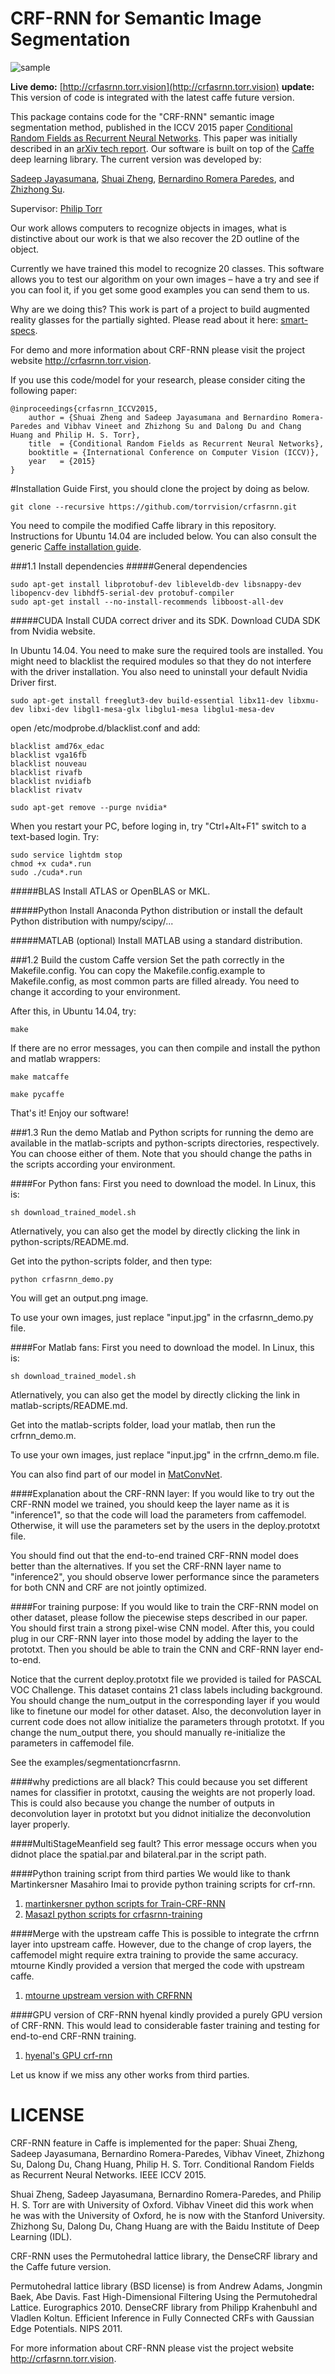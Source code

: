 # CRF-RNN for Semantic Image Segmentation
![sample](sample.png)

<b>Live demo:</b> [http://crfasrnn.torr.vision](http://crfasrnn.torr.vision)
<b>update:</b> This version of code is integrated with the latest caffe future version.

This package contains code for the "CRF-RNN" semantic image segmentation method, published in the ICCV 2015 paper [Conditional Random Fields as Recurrent Neural Networks](http://www.robots.ox.ac.uk/~szheng/papers/CRFasRNN.pdf). This paper was initially described in an [arXiv tech report](http://arxiv.org/abs/1502.03240). Our software is built on top of the [Caffe](http://caffe.berkeleyvision.org/) deep learning library. The current version was developed by:

[Sadeep Jayasumana](http://www.robots.ox.ac.uk/~sadeep/),
[Shuai Zheng](http://kylezheng.org/),
[Bernardino Romera Paredes](http://romera-paredes.com/), and
[Zhizhong Su](suzhizhong@baidu.com).

Supervisor: [Philip Torr](http://www.robots.ox.ac.uk/~tvg/)

Our work allows computers to recognize objects in images, what is distinctive about our work is that we also recover the 2D outline of the object.

Currently we have trained this model to recognize 20 classes. This software allows you to test our algorithm on your own images – have a try and see if you can fool it, if you get some good examples you can send them to us.

Why are we doing this? This work is part of a project to build augmented reality glasses for the partially sighted. Please read about it here: [smart-specs](http://www.va-st.com/smart-specs/). 

For demo and more information about CRF-RNN please visit the project website <http://crfasrnn.torr.vision>.

If you use this code/model for your research, please consider citing the following paper:
```
@inproceedings{crfasrnn_ICCV2015,
    author = {Shuai Zheng and Sadeep Jayasumana and Bernardino Romera-Paredes and Vibhav Vineet and Zhizhong Su and Dalong Du and Chang Huang and Philip H. S. Torr},
    title  = {Conditional Random Fields as Recurrent Neural Networks},
    booktitle = {International Conference on Computer Vision (ICCV)},
    year   = {2015}
}
```


#Installation Guide
First, you should clone the project by doing as below.
```
git clone --recursive https://github.com/torrvision/crfasrnn.git
```

You need to compile the modified Caffe library in this repository. Instructions for Ubuntu 14.04 are included below. You can also consult the generic [Caffe installation guide](http://caffe.berkeleyvision.org/installation.html).


###1.1 Install dependencies
#####General dependencies
```
sudo apt-get install libprotobuf-dev libleveldb-dev libsnappy-dev libopencv-dev libhdf5-serial-dev protobuf-compiler
sudo apt-get install --no-install-recommends libboost-all-dev
```

#####CUDA 
Install CUDA correct driver and its SDK. Download CUDA SDK from Nvidia website. 

In Ubuntu 14.04. You need to make sure the required tools are installed. You might need to blacklist the required modules so that they do not interfere with the driver installation. You also need to uninstall your default Nvidia Driver first.
```
sudo apt-get install freeglut3-dev build-essential libx11-dev libxmu-dev libxi-dev libgl1-mesa-glx libglu1-mesa libglu1-mesa-dev
``` 
open /etc/modprobe.d/blacklist.conf and add:
```
blacklist amd76x_edac
blacklist vga16fb
blacklist nouveau
blacklist rivafb
blacklist nvidiafb
blacklist rivatv
```
```
sudo apt-get remove --purge nvidia*
```

When you restart your PC, before loging in, try "Ctrl+Alt+F1" switch to a text-based login. Try:
```
sudo service lightdm stop
chmod +x cuda*.run
sudo ./cuda*.run
```

#####BLAS
Install ATLAS or OpenBLAS or MKL.

#####Python 
Install Anaconda Python distribution or install the default Python distribution with numpy/scipy/...

#####MATLAB (optional)
Install MATLAB using a standard distribution.

###1.2 Build the custom Caffe version
Set the path correctly in the Makefile.config. You can copy the Makefile.config.example to Makefile.config, as most common parts are filled already. You need to change it according to your environment.

After this, in Ubuntu 14.04, try:
```
make
```

If there are no error messages, you can then compile and install the python and matlab wrappers:
```
make matcaffe
```

```
make pycaffe
```

That's it! Enjoy our software!


###1.3 Run the demo
Matlab and Python scripts for running the demo are available in the matlab-scripts and python-scripts directories, respectively. You can choose either of them. Note that you should change the paths in the scripts according your environment.

####For Python fans:
First you need to download the model. In Linux, this is:
```
sh download_trained_model.sh
```
Atlernatively, you can also get the model by directly clicking the link in python-scripts/README.md.

Get into the python-scripts folder, and then type:
```
python crfasrnn_demo.py
```
You will get an output.png image.

To use your own images, just replace "input.jpg" in the crfasrnn_demo.py file.

####For Matlab fans:
First you need to download the model. In Linux, this is:
```
sh download_trained_model.sh
```
Atlernatively, you can also get the model by directly clicking the link in matlab-scripts/README.md.

Get into the matlab-scripts folder, load your matlab, then run the crfrnn_demo.m.

To use your own images, just replace "input.jpg" in the crfrnn_demo.m file.

You can also find part of our model in [MatConvNet](http://www.vlfeat.org/matconvnet/pretrained/).

####Explanation about the CRF-RNN layer:
If you would like to try out the CRF-RNN model we trained, you should keep the layer name as it is "inference1", so that the code will load the parameters from caffemodel. Otherwise, it will use the parameters set by the users in the deploy.prototxt file.

You should find out that the end-to-end trained CRF-RNN model does better than the alternatives. If you set the CRF-RNN layer name to "inference2", you should observe lower performance since the parameters for both CNN and CRF are not jointly optimized.


####For training purpose:
If you would like to train the CRF-RNN model on other dataset, please follow the piecewise steps described in our paper. You should first train a strong pixel-wise CNN model. After this, you could plug in our CRF-RNN layer into those model by adding the layer to the prototxt. Then you should be able to train the CNN and CRF-RNN layer end-to-end.

Notice that the current deploy.prototxt file we provided is tailed for PASCAL VOC Challenge. This dataset contains 21 class labels including background. You should change the num_output in the corresponding layer if you would like to finetune our model for other dataset. Also, the deconvolution layer in current code does not allow initialize the parameters through prototxt. If you change the num_output there, you should manually re-initialize the parameters in caffemodel file.

See the examples/segmentationcrfasrnn.

####why predictions are all black?
This could because you set different names for classifier in prototxt, causing the weights are not properly load. This is could also because you change the number of outputs in deconvolution layer in prototxt but you didnot initialize the deconvolution layer properly. 

####MultiStageMeanfield seg fault?
This error message occurs when you didnot place the spatial.par and bilateral.par in the script path.

####Python training script from third parties
We would like to thank Martinkersner Masahiro Imai to provide python training scripts for crf-rnn. 

1. [martinkersner python scripts for Train-CRF-RNN](https://github.com/martinkersner/train-CRF-RNN)
2. [MasazI python scripts for crfasrnn-training](https://github.com/MasazI/crfasrnn-training)

####Merge with the upstream caffe
This is possible to integrate the crfrnn layer into upstream caffe. However, due to the change of crop layers, the caffemodel might require extra training to provide the same accuracy. mtourne Kindly provided a version that merged the code with upstream caffe. 

1. [mtourne upstream version with CRFRNN](https://github.com/mtourne/crfasrnn)

####GPU version of CRF-RNN
hyenal kindly provided a purely GPU version of CRF-RNN. This would lead to considerable faster training and testing for end-to-end CRF-RNN training.

1. [hyenal's GPU crf-rnn](https://github.com/hyenal/crfasrnn)

Let us know if we miss any other works from third parties.

# LICENSE
CRF-RNN feature in Caffe is implemented for the paper:
Shuai Zheng, Sadeep Jayasumana, Bernardino Romera-Paredes, Vibhav Vineet, Zhizhong Su, Dalong Du, Chang Huang, Philip H. S. Torr.
Conditional Random Fields as Recurrent Neural Networks. IEEE ICCV 2015.

Shuai Zheng, Sadeep Jayasumana, Bernardino Romera-Paredes, and Philip H. S. Torr are with University of Oxford.
Vibhav Vineet did this work when he was with the University of Oxford, he is now with the Stanford University.
Zhizhong Su, Dalong Du, Chang Huang are with the Baidu Institute of Deep Learning (IDL).

CRF-RNN uses the Permutohedral lattice library, the DenseCRF library and the Caffe future version.

Permutohedral lattice library (BSD license) is from Andrew Adams, Jongmin Baek, Abe Davis. Fast High-Dimensional Filtering Using the
Permutohedral Lattice. Eurographics 2010.
DenseCRF library from Philipp Krahenbuhl and Vladlen Koltun. Efficient Inference in Fully Connected CRFs with Gaussian Edge Potentials.
NIPS 2011.

For more information about CRF-RNN please vist the project website http://crfasrnn.torr.vision.
